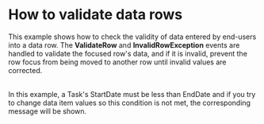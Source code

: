 # How to validate data rows


<p>This example shows how to check the validity of data entered by end-users into a data row. The <strong>ValidateRow</strong> and <strong>InvalidRowException</strong> events are handled to validate the focused row's data, and if it is invalid, prevent the row focus from being moved to another row until invalid values are corrected. </p>
<p><br>In this example, a Task's StartDate must be less than EndDate and if you try to change data item values so this condition is not met, the corresponding message will be shown.</p>

<br/>


